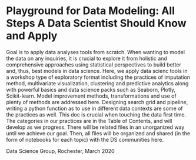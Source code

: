# Playground for Data Modeling: All Steps A Data Scientist Should Know and Apply
Goal is to apply data analyses tools from scratch. When wanting to model the data on any inquiries, it is crucial to explore it from holistic and comprehensive approaches using statistical perspectives to build better and, thus, best models in data science. Here, we apply data scienc tools in a workshop type of exploratory format including the practices of imputation method, multivariate visualization, clustering and predictive analytics along with powerful basics and data science packs such as Seaborn, Plotly, Scikit-learn. Model improvement methods, transformations and use of plenty of methods are addressed here. Designing search grid and pipeline, writing a python function as to use in different data contexts are some of the practices as well. This doc is crucial when touching the data first time. The categories in our practices are in the Table of Contents, and will develop as we progress. There will be related files in an unorganized way until we achieve our goal. Then, all files will be organized and shared (in the form of notebooks for each topic) with the DS communities here.

Data Science Group, Rochester, March 2020

